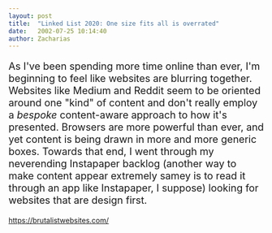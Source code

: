 ```yaml
---
layout: post
title:  "Linked List 2020: One size fits all is overrated"
date:   2002-07-25 10:14:40
author: Zacharias
---
```


<div class="row">
<div class="col-md-12">
<p style="font-size:1.4em">As I've been spending more time online than ever, I'm beginning to feel like websites are blurring together. Websites like Medium and Reddit seem to be oriented around one "kind" of content and don't really employ a <em>bespoke</em> content-aware approach to how it's presented. Browsers are more powerful than ever, and yet content is being drawn in more and more generic boxes. Towards that end, I went through my neverending Instapaper backlog (another way to make content appear extremely samey is to read it through an app like Instapaper, I suppose) looking for websites that are design first.</p>
</div>
</div>

<div style="row" style="min-height:1200px">
    <div class="col-md-3" style="background:transparent url('assets/rich-web/colors.png') no-repeat center center /cover">
    <div class="col-md-3" style="background:transparent url('assets/rich-web/chonechallenge.png') no-repeat center center /cover">
    <div class="col-md-3" style="background:transparent url('assets/rich-web/computercs.png') no-repeat center center /cover">
    <div class="col-md-3" style="background:transparent url('assets/rich-web/gwern.png') no-repeat center center /cover">
</div>





https://brutalistwebsites.com/
